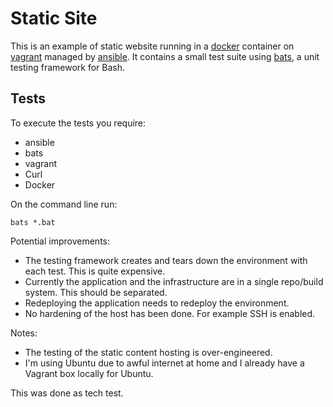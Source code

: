Static Site
===========

This is an example of static website running in a [docker](https://www.docker.com/) container on [vagrant](https://www.vagrantup.com/) managed by
[ansible](https://www.ansible.com/). It contains a small test suite using [bats](https://github.com/sstephenson/bats), a unit testing framework for Bash.

Tests
-----

To execute the tests you require:

 * ansible
 * bats
 * vagrant
 * Curl
 * Docker

On the command line run:

```
bats *.bat
```

Potential improvements:

 * The testing framework creates and tears down the environment with each test. This is quite expensive.
 * Currently the application and the infrastructure are in a single repo/build system. This should be separated.
 * Redeploying the application needs to redeploy the environment.
 * No hardening of the host has been done. For example SSH is enabled.

Notes:
 * The testing of the static content hosting is over-engineered.
 * I'm using Ubuntu due to awful internet at home and I already have a Vagrant box locally for Ubuntu.

This was done as tech test.
